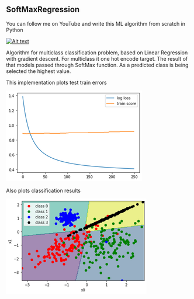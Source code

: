 ## SoftMaxRegression

You can follow me on YouTube and write this ML algorithm from scratch in Python

[![Alt text](https://img.youtube.com/vi/8LEM5CAL8Ns/mq3.jpg)](https://www.youtube.com/watch?v=8LEM5CAL8Ns)

Algorithm for multiclass classification problem, based on Linear Regression with gradient descent.
For multiclass it one hot encode target. The result of that models passed through SoftMax function.
As a predicted class is being selected the highest value.

This implementation plots test train errors

![picture 1](error.png)

Also plots classification results

![picture 2](classification.png)
